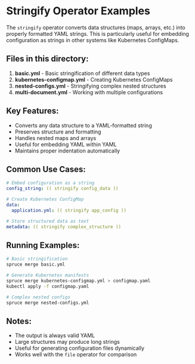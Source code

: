 # Stringify Operator Examples

The `stringify` operator converts data structures (maps, arrays, etc.) into properly formatted YAML strings. This is particularly useful for embedding configuration as strings in other systems like Kubernetes ConfigMaps.

## Files in this directory:

1. **basic.yml** - Basic stringification of different data types
2. **kubernetes-configmap.yml** - Creating Kubernetes ConfigMaps
3. **nested-configs.yml** - Stringifying complex nested structures
4. **multi-document.yml** - Working with multiple configurations

## Key Features:

- Converts any data structure to a YAML-formatted string
- Preserves structure and formatting
- Handles nested maps and arrays
- Useful for embedding YAML within YAML
- Maintains proper indentation automatically

## Common Use Cases:

```yaml
# Embed configuration as a string
config_string: (( stringify config_data ))

# Create Kubernetes ConfigMap
data:
  application.yml: (( stringify app_config ))

# Store structured data as text
metadata: (( stringify complex_structure ))
```

## Running Examples:

```bash
# Basic stringification
spruce merge basic.yml

# Generate Kubernetes manifests
spruce merge kubernetes-configmap.yml > configmap.yaml
kubectl apply -f configmap.yaml

# Complex nested configs
spruce merge nested-configs.yml
```

## Notes:

- The output is always valid YAML
- Large structures may produce long strings
- Useful for generating configuration files dynamically
- Works well with the `file` operator for comparison